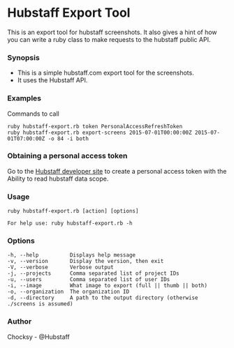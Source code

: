 # Hubstaff Export Tool

This is an export tool for hubstaff screenshots. It also gives a hint of how you can write a ruby class to make requests
to the hubstaff public API.

### Synopsis
  - This is a simple hubstaff.com export tool for the screenshots.
  - It uses the Hubstaff API.

### Examples
Commands to call

    ruby hubstaff-export.rb token PersonalAccessRefreshToken
    ruby hubstaff-export.rb export-screens 2015-07-01T00:00:00Z 2015-07-01T07:00:00Z -o 84 -i both

### Obtaining a personal access token

Go to the [Hubstaff developer site](https://developer.hubstaff.com/personal_access_tokens) to create a personal access token with the Ability to read hubstaff data scope.  

### Usage
    ruby hubstaff-export.rb [action] [options]

    For help use: ruby hubstaff-export.rb -h

### Options
    -h, --help          Displays help message
    -v, --version       Display the version, then exit
    -V, --verbose       Verbose output
    -j, --projects      Comma separated list of project IDs
    -u, --users         Comma separated list of user IDs
    -i, --image         What image to export (full || thumb || both)
    -o, --organization  The organization ID
    -d, --directory     A path to the output directory (otherwise ./screens is assumed)

### Author
  Chocksy - @Hubstaff
